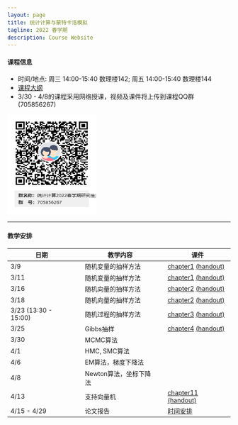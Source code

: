 ```yaml
---
layout: page
title: 统计计算与蒙特卡洛模拟
tagline: 2022 春学期
description: Course Website
---
```


#### 课程信息
* 时间/地点: 周三 14:00-15:40 数理楼142; 周五 14:00-15:40 数理楼144
* [课程大纲](Lectures/syllabus2022spring.pdf)
* 3/30 - 4/8的课程采用网络授课，视频及课件将上传到课程QQ群 (705856267) 

<img src="Lectures/QRcode.png" alt="统计计算2022春学期研究生交流群" style="height: 225px; width:200px;"/>

---
#### 教学安排

| 日期 | | 教学内容 | |  课件  | 
|---------------|---|--------------------------------|---|----------|
| 3/9 || 随机变量的抽样方法 || [chapter1](Lectures/chapter1.pdf) [(handout)](Lectures/chapter1_handout.pdf) |
| 3/11 || 随机变量的抽样方法 || [chapter1](Lectures/chapter1.pdf) [(handout)](Lectures/chapter1_handout.pdf) |
| 3/16 || 随机向量的抽样方法 || [chapter2](Lectures/chapter2.pdf) [(handout)](Lectures/chapter2_handout.pdf) |
| 3/18 || 随机向量的抽样方法 || [chapter2](Lectures/chapter2.pdf) [(handout)](Lectures/chapter2_handout.pdf) |
| 3/23 (13:30 - 15:00) || 随机过程的抽样方法 || [chapter3](Lectures/chapter3.pdf) [(handout)](Lectures/chapter3_handout.pdf)  |
| 3/25 || Gibbs抽样 || [chapter4](Lectures/chapter4.pdf) [(handout)](Lectures/chapter4_handout.pdf) |
| 3/30 || MCMC算法 ||  |
| 4/1 || HMC, SMC算法 ||  |
| 4/6 || EM算法，梯度下降法 ||  |
| 4/8 || Newton算法，坐标下降法 ||  |
| 4/13 || 支持向量机 || [chapter11](Lectures/chapter11.pdf) [(handout)](Lectures/chapter11_handout.pdf) |
| 4/15 - 4/29 ||  论文报告  || [时间安排](https://docs.qq.com/sheet/DRHdUU1hIeVB5Z2ln?tab=BB08J2) |

